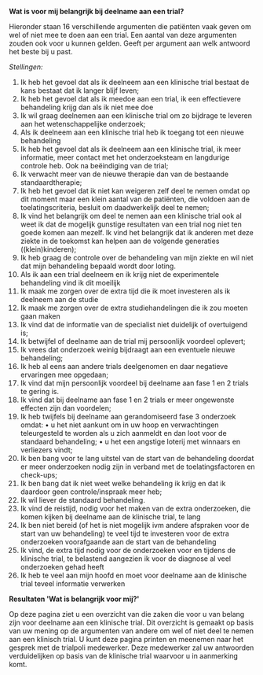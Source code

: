 **Wat is voor mij belangrijk bij deelname aan een trial?**

Hieronder staan 16 verschillende argumenten die patiënten vaak geven om wel of niet mee te doen aan een trial. Een aantal van deze argumenten zouden ook voor u kunnen gelden. Geeft per argument aan welk antwoord het beste bij u past. 

_Stellingen:_
1.	Ik heb het gevoel dat als ik deelneem aan een klinische trial bestaat de kans bestaat dat ik langer blijf leven;
2.	Ik heb het gevoel dat als ik meedoe aan een trial, ik een effectievere behandeling krijg dan als ik niet mee doe
3.	Ik wil graag deelnemen aan een klinische trial om zo bijdrage te leveren aan het wetenschappelijke onderzoek;
4.	Als ik deelneem aan een klinische trial heb ik toegang tot een nieuwe behandeling
5.	Ik heb het gevoel dat als ik deelneem aan een klinische trial, ik meer informatie, meer contact met het onderzoeksteam en langdurige controle heb. Ook na beëindiging van de trial;
6.	Ik verwacht meer van de nieuwe therapie dan van de bestaande standaardtherapie;
7.	Ik heb het gevoel dat ik niet kan weigeren zelf deel te nemen omdat op dit moment maar een klein aantal van de patiënten, die voldoen aan de toelatingscriteria, besluit om daadwerkelijk deel te nemen;
8.	Ik vind het belangrijk om deel te nemen aan een klinische trial ook al weet ik dat de mogelijk gunstige resultaten van een trial nog niet ten goede komen aan mezelf.  Ik vind het belangrijk dat ik anderen met deze ziekte in de toekomst kan helpen aan de volgende generaties ((klein)kinderen);
9.	Ik heb graag de controle over de behandeling van mijn ziekte en wil niet dat mijn behandeling bepaald wordt door loting. 
10.	Als ik aan een trial deelneem en ik krijg niet de experimentele behandeling vind ik dit moeilijk
11.	Ik maak me zorgen over de extra tijd die ik moet investeren als ik deelneem aan de studie
12.	Ik maak me zorgen over de extra studiehandelingen die ik zou moeten gaan maken
13.	Ik vind dat de informatie van de specialist niet duidelijk of overtuigend is;
14.	Ik  betwijfel of deelname aan de trial mij persoonlijk voordeel oplevert;
15.	Ik vrees dat  onderzoek weinig bijdraagt aan een eventuele nieuwe behandeling;
16.	Ik heb al eens aan andere trials deelgenomen en daar negatieve ervaringen mee opgedaan;
17.	Ik vind dat mijn persoonlijk voordeel bij deelname aan fase 1 en 2 trials te gering is. 
18.	Ik vind dat bij deelname aan fase 1 en 2 trials er meer ongewenste effecten zijn dan voordelen;
19.	Ik heb twijfels bij deelname aan gerandomiseerd fase 3 onderzoek omdat: 
•	u het niet aankunt om in uw hoop en verwachtingen teleurgesteld te worden als u zich aanmeldt en dan loot voor de standaard behandeling;
•	u het een angstige loterij met winnaars en verliezers vindt;
20.	Ik ben bang voor te lang uitstel van de start van de behandeling doordat er meer onderzoeken nodig zijn in verband met de toelatingsfactoren en check-ups;
21.	Ik ben bang dat ik niet weet welke behandeling ik krijg en dat ik daardoor geen controle/inspraak meer heb;
22.	Ik wil liever de standaard behandeling.
23.	Ik vind de reistijd, nodig voor het maken van de extra onderzoeken, die komen kijken bij deelname aan de klinische trial, te lang
24.	Ik ben niet bereid (of het is niet mogelijk ivm andere afspraken voor de start van uw behandeling) te veel tijd te investeren voor de extra onderzoeken voorafgaande aan de start van de behandeling
25.	Ik vind, de extra tijd nodig voor de onderzoeken voor en tijdens de klinische trial, te belastend aangezien ik voor de diagnose al veel onderzoeken gehad heeft
26.	Ik heb te veel aan mijn hoofd en moet voor deelname aan de klinische trial teveel informatie verwerken


**Resultaten 'Wat is belangrijk voor mij?'**

Op deze pagina ziet u een overzicht van die zaken die voor u van belang zijn voor deelname aan een klinische trial. Dit overzicht is gemaakt op basis van uw mening op de argumenten van andere om wel of niet deel te nemen aan een klinisch trial. U kunt deze pagina printen en meenemen naar het gesprek met de trialpoli medewerker. Deze medewerker zal uw antwoorden verduidelijken op basis van de klinische trial waarvoor u in aanmerking komt.
